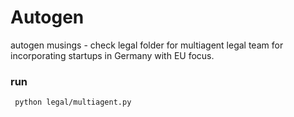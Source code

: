 # Autogen

autogen musings - check legal folder for multiagent legal team for incorporating startups in Germany with EU focus.

### run
``` python legal/multiagent.py```
